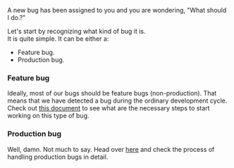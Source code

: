 A new bug has been assigned to you and you are wondering, "What should I do.?"  

Let's start by recognizing what kind of bug it is.  
It is quite simple. It can be either a:
- Feature bug.
- Production bug.

### Feature bug
Ideally, most of our bugs should be feature bugs (non-production). That means that we have detected a bug during the ordinary development cycle.  
Check out [this document]() to see what are the necessary steps to start working on this type of bug.

### Production bug
Well, damn. Not much to say. Head over [here](https://github.com/shyftmoving/technical-documentation/wiki/Handling-production-bugs) and check the process of handling production bugs in detail.
